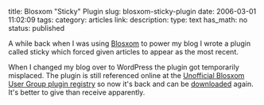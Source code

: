 title: Blosxom "Sticky" Plugin
slug: blosxom-sticky-plugin
date: 2006-03-01 11:02:09
tags: 
category: articles
link: 
description: 
type: text
has_math: no
status: published

A while back when I was using [Blosxom](https://www.blosxom.com/ "https://www.blosxom.com/") to power my blog I wrote a plugin called sticky which forced given articles to appear as the most recent.

When I changed my blog over to WordPress the plugin got temporarily misplaced. The plugin is still referenced online at the [Unofficial Blosxom User Group plugin registry](https://blosxom.ookee.com/blog/plugins/registry/v2/listing.html "https://blosxom.ookee.com/blog/plugins/registry/v2/listing.html") so now it's back and can be [downloaded](/downloads/sticky.plugin "/downloads/sticky.plugin") again. It's better to give than receive apparently.




